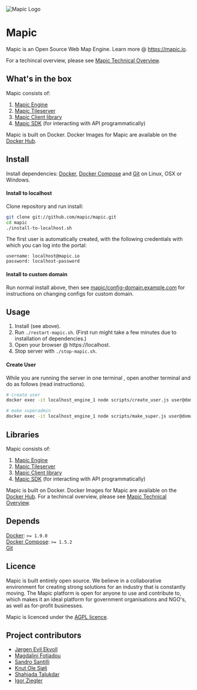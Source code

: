 ![Mapic Logo](https://cloud.githubusercontent.com/assets/2197944/19607635/5c434458-97cb-11e6-941b-e74e83b385ba.png)
# Mapic

Mapic is an Open Source Web Map Engine. Learn more @ https://mapic.io.

For a techincal overview, please see [Mapic Technical Overview](https://github.com/mapic/mapic/wiki/Mapic-Techincal-Overview).

## What's in the box
Mapic consists of:   
1. [Mapic Engine](https://github.com/mapic/engine)  
2. [Mapic Tileserver](https://github.com/mapic/mile)    
3. [Mapic Client library](https://github.com/mapic/mapic.js)    
4. [Mapic SDK](https://github.com/mapic/sdk) (for interacting with API programmatically)


Mapic is built on Docker. Docker Images for Mapic are available on the [Docker Hub](https://hub.docker.com/u/mapic/).

## Install

Install dependencies: [Docker](https://docs.docker.com/engine/installation/), [Docker Compose](https://docs.docker.com/compose/install/) and [Git](https://git-scm.com/book/en/v2/Getting-Started-Installing-Git) on Linux, OSX or Windows.

#### Install to localhost
Clone repository and run install:
```bash
git clone git://github.com/mapic/mapic.git
cd mapic
./install-to-localhost.sh
```

The first user is automatically created, with the following credentials with which you can log into the portal:
```
username: localhost@mapic.io
password: localhost-password
```

#### Install to custom domain
Run normal install above, then see [mapic/config-domain.example.com](https://github.com/mapic/config-domain.example.com) for instructions on changing configs for custom domain.


## Usage
1. Install (see above).
2. Run `./restart-mapic.sh`. (First run might take a few minutes due to installation of dependencies.)
3. Open your browser @ https://localhost.
4. Stop server with `./stop-mapic.sh`.

#### Create User
While you are running the server in one terminal , open another terminal and do as follows (read instructions).

```bash
# create user
docker exec -it localhost_engine_1 node scripts/create_user.js user@domain.com username firstName lastName [optional password]

# make superadmin
docker exec -it localhost_engine_1 node scripts/make_super.js user@domain.com
```

## Libraries
Mapic consists of:   
1. [Mapic Engine](https://github.com/mapic/engine)  
2. [Mapic Tileserver](https://github.com/mapic/mile)    
3. [Mapic Client library](https://github.com/mapic/mapic.js)    
4. [Mapic SDK](https://github.com/mapic/sdk) (for interacting with API programmatically)

Mapic is built on Docker. Docker Images for Mapic are available on the [Docker Hub](https://hub.docker.com/u/mapic/).
For a techincal overview, please see [Mapic Technical Overview](https://github.com/mapic/mapic/wiki/Mapic-Techincal-Overview).

## Depends
[Docker](https://docs.docker.com/engine/installation/): `>= 1.9.0`  
[Docker Compose](https://docs.docker.com/compose/install/): `>= 1.5.2`  
[Git](https://git-scm.com/book/en/v2/Getting-Started-Installing-Git)

## Licence
Mapic is built entirely open source. We believe in a collaborative environment for creating strong solutions for an industry that is constantly moving. The Mapic platform is open for anyone to use and contribute to, which makes it an ideal platform for government organisations and NGO's, as well as for-profit businesses.

Mapic is licenced under the [AGPL licence](https://github.com/mapic/mapic/blob/master/LICENCE).

## Project contributors
- [Jørgen Evil Ekvoll](https://github.com/jorgenevil)
- [Magdalini Fotiadou](https://github.com/mft74)
- [Sandro Santilli](https://github.com/strk)
- [Knut Ole Sjøli](https://github.com/knutole)
- [Shahjada Talukdar](https://github.com/destromas1)
- [Igor Ziegler](https://github.com/igorziegler)

